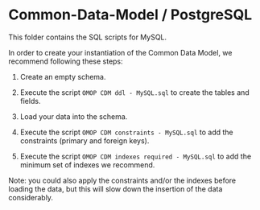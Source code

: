 Common-Data-Model / PostgreSQL
=================

This folder contains the SQL scripts for MySQL.

In order to create your instantiation of the Common Data Model, we recommend following these steps:

1. Create an empty schema.

2. Execute the script `OMOP CDM ddl - MySQL.sql` to create the tables and fields.

3. Load your data into the schema.

4. Execute the script `OMOP CDM constraints - MySQL.sql` to add the constraints (primary and foreign keys).

5. Execute the script `OMOP CDM indexes required - MySQL.sql` to add the minimum set of indexes we recommend.

Note: you could also apply the constraints and/or the indexes before loading the data, but this will slow down the insertion of the data considerably.
